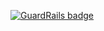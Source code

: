 
[![GuardRails badge](https://badges.production.guardrails.io/mrstephenneal/PyBundle.svg)](https://www.guardrails.io)
